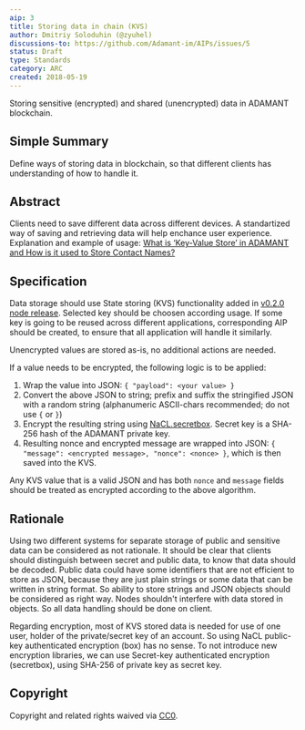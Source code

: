```yaml
---
aip: 3
title: Storing data in chain (KVS)
author: Dmitriy Soloduhin (@zyuhel)
discussions-to: https://github.com/Adamant-im/AIPs/issues/5
status: Draft
type: Standards
category: ARC
created: 2018-05-19
---
```


Storing sensitive (encrypted) and shared (unencrypted) data in ADAMANT blockchain.

## Simple Summary
Define ways of storing data in blockchain, so that different clients has understanding of how to handle it.


## Abstract
<!--A short (~200 word) description of the technical issue being addressed.-->
Clients need to save different data across different devices. A standartized way of saving and retrieving data will help enchance user experience. Explanation and example of usage: [What is ‘Key-Value Store’ in ADAMANT and How is it used to Store Contact Names?](https://medium.com/adamant-im/what-is-key-value-store-in-adamant-and-how-is-it-used-to-store-contact-names-4ee5f82ab77f)


## Specification
<!--The technical specification should describe the syntax and semantics of any new feature. The specification should be detailed enough to allow competing, interoperable implementations for different platforms.-->
Data storage should use State storing (KVS) functionality added in [v0.2.0 node release](https://github.com/Adamant-im/adamant/releases/tag/v0.2.0).
Selected key should be choosen according usage. If some key is going to be reused across different applications, corresponding AIP should be created, to ensure that all application will handle it similarly.

Unencrypted values are stored as-is, no additional actions are needed.

If a value needs to be encrypted, the following logic is to be applied:
1. Wrap the value into JSON: ```{ "payload": <your value> }```
2. Convert the above JSON to string; prefix and suffix the stringified JSON with a random string (alphanumeric ASCII-chars recommended; do not use `{` or `}`)
3. Encrypt the resulting string using [NaCL.secretbox](https://nacl.cr.yp.to/secretbox.html). Secret key is a SHA-256 hash of the ADAMANT private key.
4. Resulting nonce and encrypted message are wrapped into JSON: ```{ "message": <encrypted message>, "nonce": <nonce> }```, which is then saved into the KVS.

Any KVS value that is a valid JSON and has both `nonce` and `message` fields should be treated as encrypted according to the above algorithm.

## Rationale
Using two different systems for separate storage of public and sensitive data can be considered as not rationale. It should be clear that clients should distinguish between secret and public data, to know that data should be decoded. Public data could have some identifiers that are not efficient to store as JSON, because they are just plain strings or some data that can be written in string format. So ability to store strings and JSON objects should be considered as right way. Nodes shouldn't interfere with data stored in objects. So all data handling should be done on client.

Regarding encryption, most of KVS stored data is needed for use of one user, holder of the private/secret key of an account. So using NaCL public-key authenticated encryption (box) has no sense. To not introduce new encryption libraries, we can use Secret-key authenticated encryption (secretbox), using SHA-256 of private key as secret key.



## Copyright
Copyright and related rights waived via [CC0](https://creativecommons.org/publicdomain/zero/1.0/).
